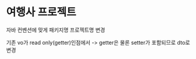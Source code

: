 # 여행사 프로젝트

자바 컨벤션에 맞게 패키지명 프로젝트명 변경

기존 vo가 read only(getter)인점에서 -> getter은 물론 setter가 포함되므로 dto로 변경 
